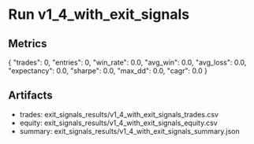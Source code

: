 # Run v1_4_with_exit_signals

## Metrics
{
  "trades": 0,
  "entries": 0,
  "win_rate": 0.0,
  "avg_win": 0.0,
  "avg_loss": 0.0,
  "expectancy": 0.0,
  "sharpe": 0.0,
  "max_dd": 0.0,
  "cagr": 0.0
}

## Artifacts
- trades: exit_signals_results/v1_4_with_exit_signals_trades.csv
- equity: exit_signals_results/v1_4_with_exit_signals_equity.csv
- summary: exit_signals_results/v1_4_with_exit_signals_summary.json